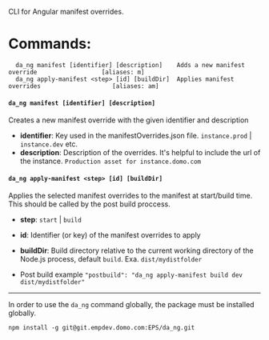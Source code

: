 CLI for Angular manifest overrides.

# Commands:
```
  da_ng manifest [identifier] [description]    Adds a new manifest override                  [aliases: m]
  da_ng apply-manifest <step> [id] [buildDir]  Applies manifest overrides                    [aliases: am]
```

#### `da_ng manifest [identifier] [description]`
  Creates a new manifest override with the given identifier and description

  - **identifier**: Key used in the manifestOverrides.json file. `instance.prod` | `instance.dev` etc.
  - **description**: Description of the overrides. It's helpful to include the url of the instance. `Production asset for instance.domo.com`

#### `da_ng apply-manifest <step> [id] [buildDir]`
  Applies the selected manifest overrides to the manifest at start/build time. This should be called by the post build proccess.

  - **step**: `start` | `build`
  - **id**: Identifier (or key) of the manifest overrides to apply
  - **buildDir**: Build directory relative to the current working directory of the Node.js process, default `build`. Exa. `dist/mydistfolder`

  - Post build example `"postbuild": "da_ng apply-manifest build dev dist/mydistfolder"`

---
In order to use the `da_ng` command globally, the package must be installed globally.

`npm install -g git@git.empdev.domo.com:EPS/da_ng.git`
